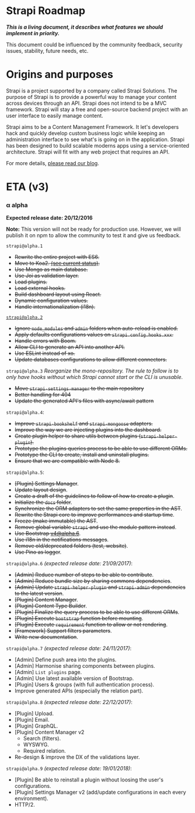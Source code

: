 # Strapi Roadmap

***This is a living document, it describes what features we should implement in priority.***

This document could be influenced by the community feedback, security issues, stability, future needs, etc.

# Origins and purposes

Strapi is a project supported by a company called Strapi Solutions. The purpose of Strapi is to provide a powerful way to manage your content across devices through an API. Strapi does not intend to be a MVC framework. Strapi will stay a free and open-source backend project with an user interface to easily manage content.

Strapi aims to be a Content Management Framework. It let's developers hack and quickly develop custom business logic while keeping an administration interface to see what's is going on in the application. Strapi has been designed to build scalable moderns apps using a service-oriented architecture. Strapi will fit with any web project that requires an API.

For more details, [please read our blog](http://blog.strapi.io).

# ETA (v3)

### α alpha
**Expected release date: 20/12/2016**

**Note:** This version will not be ready for production use. However, we will publish it on npm to allow the community to test it and give us feedback.

`strapi@alpha.1`
* ~~Rewrite the entire project with ES6.~~
* ~~Move to Koa2. [(see current status)](https://github.com/strapi/strapi/issues/41).~~
* ~~Use Mongo as main database.~~
* ~~Use Joi as validation layer.~~
* ~~Load plugins.~~
* ~~Load external hooks.~~
* ~~Build dashboard layout using React.~~
* ~~Dynamic configuration values.~~
* ~~Handle internationalization (i18n).~~

[`strapi@alpha.2`](https://github.com/strapi/strapi/pull/176)
* ~~Ignore `node_modules` and `admin` folders when auto-reload is enabled.~~
* ~~Apply defaults configurations values on `strapi.config.hooks.xxx`.~~
* ~~Handle errors with Boom.~~
* ~~Allow CLI to generate an API into another API.~~
* ~~Use ESLint instead of xo.~~
* ~~Update databases configurations to allow different connectors.~~

`strapi@alpha.3`
_Reorganize the mono-repository. The rule to follow is to only have hooks without which Strapi cannot start or the CLI is unusable._
- ~~Move `strapi-settings-manager` to the main repository~~
- ~~Better handling for 404~~
- ~~Update the generated API's files with async/await pattern~~

`strapi@alpha.4`:
- ~~Improve `strapi-bookshelf` and `strapi-mongoose` adapters.~~
- ~~Improve the way we are injecting plugins into the dashboard.~~
- ~~Create plugin helper to share utils between plugins (`strapi-helper-plugin`).~~
- ~~Prototype the plugins queries process to be able to use different ORMs.~~
- ~~Prototype the CLI to create, install and uninstall plugins.~~
- ~~Ensure that we are compatible with Node 8.~~

`strapi@alpha.5`:
- ~~[Plugin] Settings Manager~~.
- ~~Update layout design~~.
- ~~Create a draft of the guidelines to follow of how to create a plugin~~.
- ~~Initialize the `docs` folder~~.
- ~~Synchronize the ORM adapters to set the same properties in the AST~~.
- ~~Rewrite the Strapi core to improve performances and startup time~~.
- ~~Freeze (make immutable) the AST~~.
- ~~Remove global variable `strapi` and use the module pattern instead~~.
- ~~Use Bootstrap v4@alpha.6~~.
- ~~Use i18n in the notifications messages~~.
- ~~Remove old/deprecated folders (test, website)~~.
- ~~Use Pino as logger~~.

`strapi@alpha.6` *(expected release date: 21/09/2017)*:
- ~~[Admin] Reduce number of steps to be able to contribute~~.
- ~~[Admin] Reduce bundle size by sharing commons dependencies~~.
- ~~[Admin] Update `strapi-helper-plugin` and `strapi-admin` dependencies to the latest version~~.
- ~~[Plugin] Content Manager~~.
- ~~[Plugin] Content Type Builder~~.
- ~~[Plugin] Finalize the query process to be able to use different ORMs~~.
- ~~[Plugin] Execute `bootstrap` function before mounting~~.
- ~~[Plugin] Execute `requirement` function to allow or not rendering~~.
- ~~[Framework] Support filters parameters~~.
- ~~Write new documentation~~.

`strapi@alpha.7` *(expected release date: 24/11/2017)*:
- [Admin] Define push area into the plugins.
- [Admin] Harmonise sharing components between plugins.
- [Admin] `List plugins` page.
- [Admin] Use latest available version of Bootstrap.
- [Plugin] Users & groups (with full authentication process).
- Improve generated APIs (especially the relation part).

`strapi@alpha.8` *(expected release date: 22/12/2017)*:
- [Plugin] Upload.
- [Plugin] Email.
- [Plugin] GraphQL.
- [Plugin] Content Manager v2
  - Search (filters).
  - WYSWYG.
  - Required relation.
- Re-design & improve the DX of the validations layer.

`strapi@alpha.9` *(expected release date: 19/01/2018)*:
- [Plugin] Be able to reinstall a plugin without loosing the user's configurations.
- [Plugin] Settings Manager v2 (add/update configurations in each every environment).
- HTTP/2.
